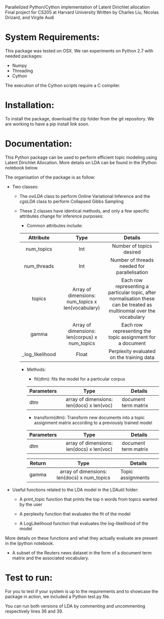 Parallelized Python/Cython implementation of Latent Dirichlet allocation
Final project for CS205 at Harvard University
Written by Charles Liu, Nicolas Drizard, and Virgile Audi

# System Requirements:

This package was tested on OSX. We ran experiments on Python 2.7 with needed packages:

- Numpy
- Threading
- Cython

The execution of the Cython scripts require a C compiler.

# Installation:

To install the package, download the zip folder from the git repository. We are working to have a pip install link soon.

# Documentation:

This Python package can be used to perform efficient topic modeling using Latent Dirichlet Allocation. More details on LDA can be found in the IPython notebook below. 

The organisation of the package is as follow:

 - Two classes: 
    
    * The *oviLDA* class to perform Online Variational Inference and the *cgsLDA* class to perform Collapsed Gibbs Sampling
 
    * These 2 classes have identical methods, and only a few specific attributes change for inference purposes:
 
        - Common attributes include:
        
       |    Attribute    |                        Type                       |                                                        Details                                                        |
       |:---------------:|:-------------------------------------------------:|:---------------------------------------------------------------------------------------------------------------------:|
       |    num_topics   |                        Int                        |                                                Number of topics desired                                               |
       |   num_threads   |                        Int                        |                                      Number of threads needed for parallelisation                                     |
       |      topics     | Array of dimensions: num_topics x len(vocabulary) | Each row representing a particular topic, after normalisation these can be treated as multinomial over the vocabulary |
       |      gamma      |   Array of dimensions: len(corpus) x num_topics   |                               Each row representing the topic assignment for a document                               |
       | _log_likelihood |                       Float                       |                                       Perplexity evaluated on the training data                                       |
        
        - Methods:
        
           * fit(dtm): fits the model for a particular corpus
           
           | Parameters |                    Type                   |        Details       |
           |------------|:-----------------------------------------:|----------------------|
           |     dtm    | array of dimensions: len(docs) x len(voc) | document term matrix |
           
           * transform(dtm): Transform new documents into a topic assignment matrix according to a previously trained model
           
           | Parameters |                    Type                   |        Details       |
           |------------|:-----------------------------------------:|----------------------|
           |     dtm    | array of dimensions: len(docs) x len(voc) | document term matrix |
           
           |   Return  |                     Type                    |        Details       |
           |-----------|:-------------------------------------------:|----------------------|
           |   gamma   | array of dimensions: len(docs) x num_topics |  Topic assignments   |
        
    
 -  Useful functions related to the LDA model in the LDAutil folder:
    
    * A print_topic function that prints the top n words from topics wanted by the user
    
    * A perplexity function that evaluates the fit of the model
    
    * A LogLikelihood function that evaluates the log-likelihood of the model 
    
More details on these functions and what they actually evaluate are present in the Ipython notebook.
    
 - A subset of the Reuters news dataset in the form of a document term matrix and the associated vocabulary.
    

# Test to run:

For you to test if your system is up to the requirements and to showcase the package in action, we included a Python test.py file.

You can run both versions of LDA by commenting and uncommenting respectively lines 36 and 39.
